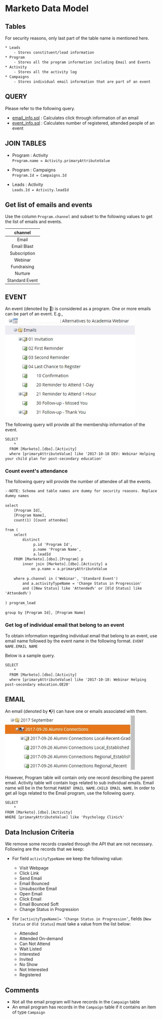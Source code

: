 # Marketo Data Model

## Tables
For security reasons, only last part of the table name is mentioned here.  

    * Leads  
    	- Stores constituent/lead information
    * Program  
    	- Stores all the program information including Email and Events
    * Activity  
    	- Stores all the activity log
    * Campaigns  
    	- Stores individual email information that are part of an event

## QUERY
Please refer to the following query.
* [email_info.sql](sql/email_info.sql) : Calculates click through information of an email
* [event_info.sql](sql/event_info.sql) : Calculates number of registered, attended people of an event


## JOIN TABLES

* Program : Activity  
`Program.name = Activity.primaryAttributeValue`

* Program : Campaigns  
`Program.Id = Campaigns.Id`

* Leads : Activity  
`Leads.Id = Activity.leadId`

## Get list of emails and events

Use the column `Program.channel` and subset to the following values to get the list of emails and events.

|channel|
|:-------:|
|Email|
|Email Blast|
|Subscription|
|Webinar|
|Fundraising|
|Nurture|
|Standard Event|


## EVENT
An event (denoted by :date:) is considered as a program. One or more emails can be part of an event. E.g.,
![Event structure](image/event_structure.JPG)


The following query will provide all the membership information of the event.
```
SELECT 
    *
  FROM [Marketo].[dbo].[Activity]
  where [primaryAttributeValue] like '2017-10-18 DEV: Webinar Helping your child plan for post-secondary education'
```

### Count event's attendance 
The following query will provide the number of attendee of all the events.

```
--NOTE: Schema and table names are dummy for security reasons. Replace dummy names

select
	[Program Id],
	[Program Name],
	count(1) [Count attendee]

from (
	select 
		distinct 
			 p.id 'Program Id',
			 p.name 'Program Name', 
			 a.leadId
	FROM [Marketo].[dbo].[Program] p
		inner join [Marketo].[dbo].[Activity] a
			on p.name = a.primaryAttributeValue

	where p.channel in ('Webinar', 'Standard Event')
		and a.activityTypeName = 'Change Status in Progression'
		and ([New Status] like 'Attended%' or [Old Status] like 'Attended%') 

) program_lead

group by [Program Id], [Program Name]
```


### Get log of individual email that belong to an event
To obtain information regarding individual email that belong to an event, use email name followed by the event name in the following format. 
`EVENT NAME.EMAIL NAME`

Below is a sample query. 

```
SELECT 
    *
  FROM [Marketo].[dbo].[Activity]
  where [primaryAttributeValue] like '2017-10-18: Webinar Helping post-secondary education.OE20'
```

## EMAIL  
An email (denoted by :mailbox_with_no_mail:) can have one or emails associated with them. 
![Email structure](image/email_structure.JPG)

However, Program table will contain only one record describing the parent email. Activity table will contain logs related to sub individual emails. Email name will be in the format `PARENT EMAIL NAME.CHILD EMAIL NAME`. In order to get all logs related to the Email program, use the following query.



```
SELECT 
    *
FROM [Marketo].[dbo].[Activity]
WHERE [primaryAttributeValue] like 'Psychology Clinic%'
```

## Data Inclusion Criteria
We remove some records crawled through the API that are not necessary. Following are the records that we keep:


* For field `activityTypeName` we keep the following value:
	- Visit Webpage
	- Click Link
	- Send Email
	- Email Bounced
	- Unsubscribe Email
	- Open Email
	- Click Email
	- Email Bounced Soft
	- Change Status in Progression

* For `[activityTypeName]= ‘Change Status in Progression’`, fields (`New Status` or `Old Status`) must take a value from the list below:
	- Attended
	- Attended On-demand
	- Can Not Attend
	- Wait Listed
	- Interested
	- Invited
	- No Show
	- Not Interested
	- Registered


## Comments
- Not all the email program will have records in the `Campaign` table
- An email program has records in the `Campaign` table if it contains an item of type `Campaign`
